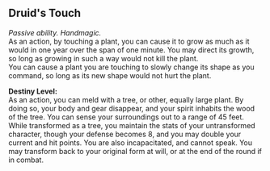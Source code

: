 ## Druid's Touch

_Passive ability. Handmagic._  
As an action, by touching a plant, you can cause it to grow as much as it would in one year over the span of one minute. You may direct its growth, so long as growing in such a way would not kill the plant.  
You can cause a plant you are touching to slowly change its shape as you command, so long as its new shape would not hurt the plant.

**Destiny Level:**  
As an action, you can meld with a tree, or other, equally large plant. By doing so, your body and gear disappear, and your spirit inhabits the wood of the tree. You can sense your surroundings out to a range of 45 feet.  
While transformed as a tree, you maintain the stats of your untransformed character, though your defense becomes 8, and you may double your current and hit points. You are also incapacitated, and cannot speak. You may transform back to your original form at will, or at the end of the round if in combat.
